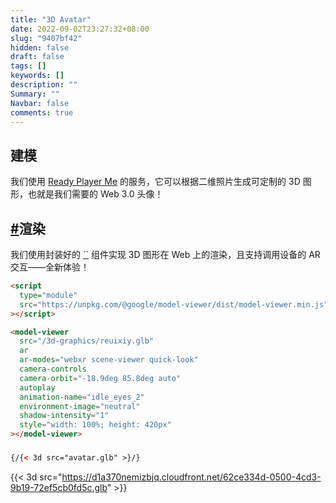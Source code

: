 ```yaml
---
title: "3D Avatar"
date: 2022-09-02T23:27:32+08:00
slug: "9407bf42"
hidden: false
draft: false
tags: []
keywords: []
description: ""
Summary: ""
Navbar: false
comments: true
---
```




<!--more-->

## 建模

我们使用 [Ready Player Me](https://readyplayer.me/) 的服务，它可以根据二维照片生成可定制的 3D 图形，也就是我们需要的 Web 3.0 头像！

## [#](https://io-oi.me/tech/using-3d-avatar-in-the-web/#渲染)渲染

我们使用封装好的 [``](https://modelviewer.dev/) 组件实现 3D 图形在 Web 上的渲染，且支持调用设备的 AR 交互——全新体验！

```html
<script
  type="module"
  src="https://unpkg.com/@google/model-viewer/dist/model-viewer.min.js"
></script>

<model-viewer
  src="/3d-graphics/reuixiy.glb"
  ar
  ar-modes="webxr scene-viewer quick-look"
  camera-controls
  camera-orbit="-18.9deg 85.8deg auto"
  autoplay
  animation-name="idle_eyes_2"
  environment-image="neutral"
  shadow-intensity="1"
  style="width: 100%; height: 420px"
></model-viewer>
```

<script type="module" src="https://unpkg.com/@google/model-viewer/dist/model-viewer.min.js"></script>

<model-viewer
  src="avatar.glb"
  ar
  ar-modes="webxr scene-viewer quick-look"
  camera-controls
  camera-orbit="-18.9deg 85.8deg auto"
  autoplay
  animation-name="idle_eyes_2"
  environment-image="neutral"
  shadow-intensity="1"
  style="width: 100%; height: 420px">
</model-viewer>

### 

```html
{/{< 3d src="avatar.glb" >}/}
```

{{< 3d src="https://d1a370nemizbjq.cloudfront.net/62ce334d-0500-4cd3-9b19-72ef5cb0fd5c.glb" >}}